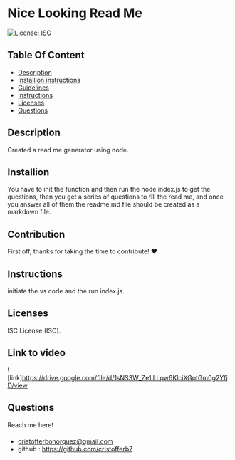 # Nice Looking Read Me 
  [![License: ISC](https://img.shields.io/badge/License-ISC-blue.svg)](https://opensource.org/licenses/ISC)  

  ## Table Of Content
  - [Description](#description)
  - [Installion instructions](#installion)
  - [Guidelines](#contribution)
  - [Instructions](#instructions)
  - [Licenses](#licenses)
  - [Questions](#questions)
  
  
  ## Description 
  Created a read me generator using node. 

  ## Installion 
  You have to init the function and then run the node index.js to get the questions, then you get a series of questions to fill the read me, and once you answer all of them the readme.md file should be created as a markdown file. 

  ## Contribution 
  First off, thanks for taking the time to contribute! ❤️

  ## Instructions
  initiate the vs code and the run index.js.

  ## Licenses 
  ISC License (ISC).

  
  ## Link to video
  ![link]https://drive.google.com/file/d/1sNS3W_Ze1iLLpw6KlciXGptGm0g2YfjD/view

  ## Questions
  Reach me here❗   
  - cristofferbohorquez@gmail.com
  - github : https://github.com/cristofferb7
